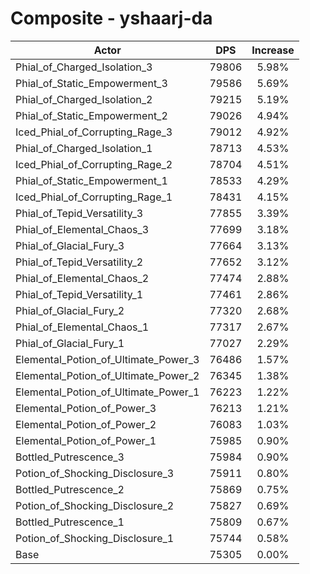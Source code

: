 # Composite - yshaarj-da
| Actor | DPS | Increase |
|---|:---:|:---:|
|Phial_of_Charged_Isolation_3|79806|5.98%|
|Phial_of_Static_Empowerment_3|79586|5.69%|
|Phial_of_Charged_Isolation_2|79215|5.19%|
|Phial_of_Static_Empowerment_2|79026|4.94%|
|Iced_Phial_of_Corrupting_Rage_3|79012|4.92%|
|Phial_of_Charged_Isolation_1|78713|4.53%|
|Iced_Phial_of_Corrupting_Rage_2|78704|4.51%|
|Phial_of_Static_Empowerment_1|78533|4.29%|
|Iced_Phial_of_Corrupting_Rage_1|78431|4.15%|
|Phial_of_Tepid_Versatility_3|77855|3.39%|
|Phial_of_Elemental_Chaos_3|77699|3.18%|
|Phial_of_Glacial_Fury_3|77664|3.13%|
|Phial_of_Tepid_Versatility_2|77652|3.12%|
|Phial_of_Elemental_Chaos_2|77474|2.88%|
|Phial_of_Tepid_Versatility_1|77461|2.86%|
|Phial_of_Glacial_Fury_2|77320|2.68%|
|Phial_of_Elemental_Chaos_1|77317|2.67%|
|Phial_of_Glacial_Fury_1|77027|2.29%|
|Elemental_Potion_of_Ultimate_Power_3|76486|1.57%|
|Elemental_Potion_of_Ultimate_Power_2|76345|1.38%|
|Elemental_Potion_of_Ultimate_Power_1|76223|1.22%|
|Elemental_Potion_of_Power_3|76213|1.21%|
|Elemental_Potion_of_Power_2|76083|1.03%|
|Elemental_Potion_of_Power_1|75985|0.90%|
|Bottled_Putrescence_3|75984|0.90%|
|Potion_of_Shocking_Disclosure_3|75911|0.80%|
|Bottled_Putrescence_2|75869|0.75%|
|Potion_of_Shocking_Disclosure_2|75827|0.69%|
|Bottled_Putrescence_1|75809|0.67%|
|Potion_of_Shocking_Disclosure_1|75744|0.58%|
|Base|75305|0.00%|
